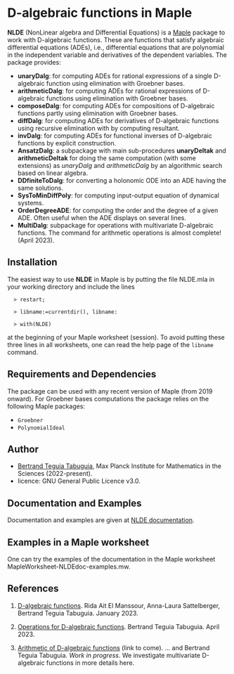 # D-algebraic functions in Maple

**NLDE** (NonLinear algebra and Differential Equations) is a [Maple](https://www.maplesoft.com/) package to work with D-algebraic functions. These are functions that satisfy algebraic differential equations (ADEs), i.e., differential equations that are polynomial in the independent variable and derivatives of the dependent variables. The package provides:

- **unaryDalg**: for computing ADEs for rational expressions of a single D-algebraic function using elimination with Groebner bases.
- **arithmeticDalg**: for computing ADEs for rational expressions of D-algebraic functions using elimination with Groebner bases.
- **composeDalg**: for computing ADEs for compositions of D-algebraic functions partly using elimination with Groebner bases.
- **diffDalg**: for computing ADEs for derivatives of D-algebraic functions using recursive elimination with by computing resultant.
- **invDalg**: for computing ADEs for functional inverses of D-algebraic functions by explicit construction.
- **AnsatzDalg**: a subpackage with main sub-procedures **unaryDeltak** and **arithmeticDeltak** for doing the same computation (with some extensions) as _unaryDalg_ and _arithmeticDalg_ by an algorithmic search based on linear algebra.
- **DDfiniteToDalg**: for converting a holonomic ODE into an ADE having the same solutions.
- **SysToMinDiffPoly**: for computing input-output equation of dynamical systems.
- **OrderDegreeADE**: for computing the order and the degree of a given ADE. Often useful when the ADE displays on several lines.
- **MultiDalg**: subpackage for operations with multivariate D-algebraic functions. The command for arithmetic operations is almost complete! (April 2023).

## Installation

The easiest way to use **NLDE** in Maple is by putting the file NLDE.mla in your working directory and include the lines
```
  > restart;

  > libname:=currentdir(), libname:

  > with(NLDE) 
```
at the beginning of your Maple worksheet (session). To avoid putting these three lines in all worksheets, one can read the help page of the $\texttt{libname}$ command.

## Requirements and Dependencies

The package can be used with any recent version of Maple (from 2019 onward). 
For Groebner bases computations the package relies on the following Maple packages:
- $\texttt{Groebner}$
- $\texttt{PolynomialIdeal}$

## Author

- [Bertrand Teguia Tabuguia](https://bertrandteguia.com), Max Planck Institute for Mathematics in the Sciences (2022-present).
- licence: GNU General Public Licence v3.0.

## Documentation and Examples

Documentation and examples are given at [NLDE documentation](https://T3gu1a.github.io/NLDEdoc/).

## Examples in a Maple worksheet

One can try the examples of the documentation in the Maple worksheet MapleWorksheet-NLDEdoc-examples.mw.

## References

1. [D-algebraic functions](https://arxiv.org/abs/2301.02512). Rida Ait El Manssour, Anna-Laura Sattelberger, Bertrand Teguia Tabuguia. January 2023.

2. [Operations for D-algebraic functions](https://arxiv.org/abs/2304.09675). Bertrand Teguia Tabuguia. April 2023.

3. [Arithmetic of D-algebraic functions](https://) (link to come). ... and Bertrand Teguia Tabuguia. _Work in progress_. We investigate multivariate D-algebraic functions in more details here.

